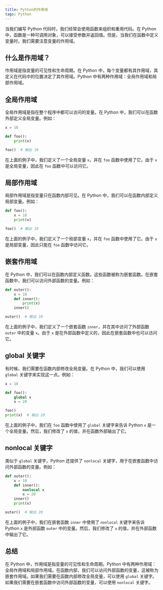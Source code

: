 ```yaml
---
title: Python的作用域
tags: Python
---
```


当我们编写 Python 代码时，我们经常会使用函数来组织和重用代码。在 Python 中，函数是一种可调用对象，可以接受参数并返回值。但是，当我们在函数中定义变量时，我们需要注意变量的作用域。<!--more-->

## 什么是作用域？

作用域是指变量的可见性和生命周期。在 Python 中，每个变量都有其作用域，其定义在代码中的位置决定了其作用域。Python 中有两种作用域：全局作用域和局部作用域。

## 全局作用域

全局作用域是指在整个程序中都可以访问的变量。在 Python 中，我们可以在函数外部定义全局变量。例如：

```python
x = 10

def foo():
    print(x)

foo()  # 输出 10
```

在上面的例子中，我们定义了一个全局变量 `x`，并在 `foo` 函数中使用了它。由于 `x` 是全局变量，因此在 `foo` 函数中可以访问它。

## 局部作用域

局部作用域是指变量只在函数内部可见。在 Python 中，我们可以在函数内部定义局部变量。例如：

```python
def foo():
    x = 10
    print(x)

foo()  # 输出 10
```

在上面的例子中，我们定义了一个局部变量 `x`，并在 `foo` 函数中使用了它。由于 `x` 是局部变量，因此只能在 `foo` 函数中访问它。

## 嵌套作用域

在 Python 中，我们可以在函数内部定义函数。这些函数被称为嵌套函数。在嵌套函数中，我们可以访问外部函数的变量。例如：

```python
def outer():
    x = 10
    def inner():
        print(x)
    inner()

outer()  # 输出 10
```

在上面的例子中，我们定义了一个嵌套函数 `inner`，并在其中访问了外部函数 `outer` 中的变量 `x`。由于 `x` 是在外部函数中定义的，因此在嵌套函数中也可以访问它。

## global 关键字

有时候，我们需要在函数内部修改全局变量。在 Python 中，我们可以使用 `global` 关键字来实现这一点。例如：

```python
x = 10

def foo():
    global x
    x = 20

foo()
print(x)  # 输出 20
```

在上面的例子中，我们在 `foo` 函数中使用了 `global` 关键字来告诉 Python `x` 是一个全局变量。然后，我们修改了 `x` 的值，并在函数外部输出了它。

## nonlocal 关键字

类似于 `global` 关键字，Python 还提供了 `nonlocal` 关键字，用于在嵌套函数中访问外部函数的变量。例如：

```python
def outer():
    x = 10
    def inner():
        nonlocal x
        x = 20
    inner()
    print(x)

outer()  # 输出 20
```

在上面的例子中，我们在嵌套函数 `inner` 中使用了 `nonlocal` 关键字来告诉 Python `x` 是外部函数 `outer` 中的变量。然后，我们修改了 `x` 的值，并在外部函数中输出了它。

## 总结

在 Python 中，作用域是指变量的可见性和生命周期。Python 中有两种作用域：全局作用域和局部作用域。在函数内部，我们可以访问外部函数的变量，这被称为嵌套作用域。如果我们需要在函数内部修改全局变量，可以使用 `global` 关键字。如果我们需要在嵌套函数中访问外部函数的变量，可以使用 `nonlocal` 关键字。